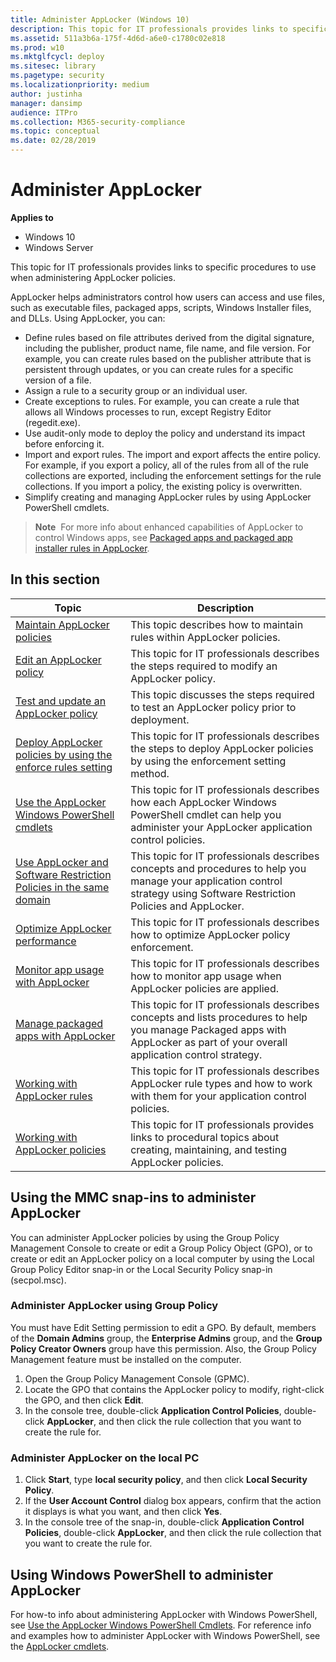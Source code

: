 ```yaml
---
title: Administer AppLocker (Windows 10)
description: This topic for IT professionals provides links to specific procedures to use when administering AppLocker policies.
ms.assetid: 511a3b6a-175f-4d6d-a6e0-c1780c02e818
ms.prod: w10
ms.mktglfcycl: deploy
ms.sitesec: library
ms.pagetype: security
ms.localizationpriority: medium
author: justinha
manager: dansimp
audience: ITPro
ms.collection: M365-security-compliance
ms.topic: conceptual
ms.date: 02/28/2019
---
```


# Administer AppLocker

**Applies to**
 -   Windows 10
 -   Windows Server

This topic for IT professionals provides links to specific procedures to use when administering AppLocker policies.

AppLocker helps administrators control how users can access and use files, such as executable files, packaged apps, scripts, Windows Installer files, and DLLs. Using AppLocker, you can:

-   Define rules based on file attributes derived from the digital signature, including the publisher, product name, file name, and file version. For example, you can create rules based on the publisher attribute that is persistent through updates, or you can create rules for a specific version of a file.
-   Assign a rule to a security group or an individual user.
-   Create exceptions to rules. For example, you can create a rule that allows all Windows processes to run, except Registry Editor (regedit.exe).
-   Use audit-only mode to deploy the policy and understand its impact before enforcing it.
-   Import and export rules. The import and export affects the entire policy. For example, if you export a policy, all of the rules from all of the rule collections are exported, including the enforcement settings for the rule collections. If you import a policy, the existing policy is overwritten.
-   Simplify creating and managing AppLocker rules by using AppLocker PowerShell cmdlets.
> **Note**  For more info about enhanced capabilities of AppLocker to control Windows apps, see [Packaged apps and packaged app installer rules in AppLocker](packaged-apps-and-packaged-app-installer-rules-in-applocker.md).
 
## In this section

| Topic | Description |
| - | - |
| [Maintain AppLocker policies](maintain-applocker-policies.md) | This topic describes how to maintain rules within AppLocker policies. |
| [Edit an AppLocker policy](edit-an-applocker-policy.md) | This topic for IT professionals describes the steps required to modify an AppLocker policy. |
| [Test and update an AppLocker policy](test-and-update-an-applocker-policy.md) | This topic discusses the steps required to test an AppLocker policy prior to deployment. |
| [Deploy AppLocker policies by using the enforce rules setting](deploy-applocker-policies-by-using-the-enforce-rules-setting.md) | This topic for IT professionals describes the steps to deploy AppLocker policies by using the enforcement setting method. |
| [Use the AppLocker Windows PowerShell cmdlets](use-the-applocker-windows-powershell-cmdlets.md) | This topic for IT professionals describes how each AppLocker Windows PowerShell cmdlet can help you administer your AppLocker application control policies. |
| [Use AppLocker and Software Restriction Policies in the same domain](use-applocker-and-software-restriction-policies-in-the-same-domain.md) | This topic for IT professionals describes concepts and procedures to help you manage your application control strategy using Software Restriction Policies and AppLocker. |
| [Optimize AppLocker performance](optimize-applocker-performance.md) | This topic for IT professionals describes how to optimize AppLocker policy enforcement. |
| [Monitor app usage with AppLocker](monitor-application-usage-with-applocker.md) | This topic for IT professionals describes how to monitor app usage when AppLocker policies are applied. |
| [Manage packaged apps with AppLocker](manage-packaged-apps-with-applocker.md) | This topic for IT professionals describes concepts and lists procedures to help you manage Packaged apps with AppLocker as part of your overall application control strategy. |
| [Working with AppLocker rules](working-with-applocker-rules.md) | This topic for IT professionals describes AppLocker rule types and how to work with them for your application control policies. |
| [Working with AppLocker policies](working-with-applocker-policies.md) | This topic for IT professionals provides links to procedural topics about creating, maintaining, and testing AppLocker policies. |

## <a href="" id="bkmk-using-snapins"></a>Using the MMC snap-ins to administer AppLocker

You can administer AppLocker policies by using the Group Policy Management Console to create or edit a Group Policy Object (GPO), or to create or edit an AppLocker policy on a local computer by using the Local Group Policy Editor snap-in or the Local Security Policy snap-in (secpol.msc).

### Administer AppLocker using Group Policy

You must have Edit Setting permission to edit a GPO. By default, members of the **Domain Admins** group, the **Enterprise Admins** group, and the **Group Policy Creator Owners** group have this permission. Also, the Group Policy Management feature must be installed on the computer.

1.  Open the Group Policy Management Console (GPMC).
2.  Locate the GPO that contains the AppLocker policy to modify, right-click the GPO, and then click **Edit**.
3.  In the console tree, double-click **Application Control Policies**, double-click **AppLocker**, and then click the rule collection that you want to create the rule for.

### Administer AppLocker on the local PC

1.  Click **Start**, type **local security policy**, and then click **Local Security Policy**.
2.  If the **User Account Control** dialog box appears, confirm that the action it displays is what you want, and then click **Yes**.
3.  In the console tree of the snap-in, double-click **Application Control Policies**, double-click **AppLocker**, and then click the rule collection that you want to create the rule for.

## Using Windows PowerShell to administer AppLocker

For how-to info about administering AppLocker with Windows PowerShell, see [Use the AppLocker Windows PowerShell Cmdlets](use-the-applocker-windows-powershell-cmdlets.md). For reference info and examples how to administer AppLocker with Windows PowerShell, see the [AppLocker cmdlets](https://technet.microsoft.com/library/hh847210.aspx).
